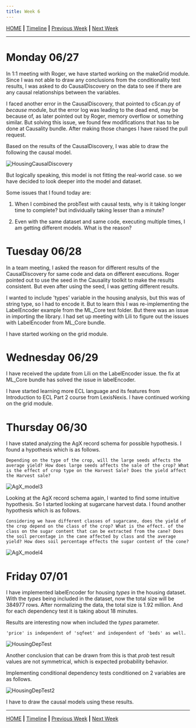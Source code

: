```yaml
---
title: Week 6
---
```


[HOME](https://arungaonkar.github.io/HPCC-Causality/) **|**
[Timeline](https://arungaonkar.github.io/HPCC-Causality/index.html#timeline) **|**
[Previous Week](https://arungaonkar.github.io/HPCC-Causality/week5.html) **|**
[Next Week](https://arungaonkar.github.io/HPCC-Causality/week7.html)

---

# Monday 06/27

In 1:1 meeting with Roger, we have started working on the makeGrid module. Since I was not able to draw any conclusions from the conditionality test results, I was asked to do CausalDiscovery on the data to see if there are any causal relationships between the variables.

I faced another error in the CausalDiscovery, that pointed to cScan.py of *because* module, but the error log was leading to the dead end, may be because of, as later pointed out by Roger, memory overflow or something similar. But solving this issue, we found few modifications that has to be done at Causality bundle. After making those changes I have raised the pull request.

Based on the results of the CausalDiscovery, I was able to draw the following the causal model.

![HousingCausalDiscovery](imgs/HousingCausalDiscovery.png)

But logically speaking, this model is not fitting the real-world case. so we have decided to look deeper into the model and dataset.

Some issues that I found today are:

1. When I combined the probTest with causal tests, why is it taking longer time to complete? but individually taking lesser than a minute?

2. Even with the same dataset and same code, executing multiple times, I am getting different models. What is the reason?

# Tuesday 06/28

In a team meeting, I asked the reason for different results of the CausalDiscovery for same code and data on different executions. Roger pointed out to use the seed in the Causality toolkit to make the results consistent. But even after using the seed, I was getting different results.

I wanted to include 'types' variable in the housing analysis, but this was of string type, so I had to encode it. But to learn this I was re-implementing the LabelEncoder example from the ML_Core test folder. But there was an issue in importing the library. I had set up meeting with Lili to figure out the issues with LabelEncoder from ML_Core bundle.

I have started working on the grid module.

# Wednesday 06/29

I have received the update from Lili on the LabelEncoder issue. the fix at ML_Core bundle has solved the issue in labelEncoder.

I have started learning more ECL language and its features from Introduction to ECL Part 2 course from LexisNexis. I have continued working on the grid module.

# Thursday 06/30

I have stated analyzing the AgX record schema for possible hypothesis. I found a hypothesis which is as follows.

```text
Depending on the type of the crop, will the large seeds affects the average yield? How does large seeds affects the sale of the crop? What is the effect of crop type on the Harvest Sale? Does the yield affect the Harvest sale?
```

![AgX_model3](imgs/AgX_model3.png)

Looking at the AgX record schema again, I wanted to find some intuitive hypothesis. So I started looking at sugarcane harvest data. I found another hypothesis which is as follows.

```text
Considering we have different classes of sugarcane, does the yield of the crop depend on the class of the crop? What is the effect. of the class on the sugar content that can be extracted from the cane? Does the soil percentage in the cane affected by class and the average yield? How does soil percentage effects the sugar content of the cone?
```

![AgX_model4](imgs/AgX_model4.png)

<!-- I have continued working on the grid module and also learning ECL. In grid module I got few doubts and got stuck at implementing them in ECL language. -->

# Friday 07/01

I have implemented labelEncoder for housing *types* in the housing dataset. With the *types* being included in the dataset, now the total size will be 384977 rows. After normalizing the data, the total size is 1.92 million. And for each dependency test it is taking about 18 minutes.

Results are interesting now when included the *types* parameter.

```text
'price' is independent of 'sqfeet' and independent of 'beds' as well.
```

![HousingDepTest](imgs/HousingDepTest.png)

Another conclusion that can be drawn from this is that *prob* test result values are not symmetrical, which is expected probability behavior.

Implementing conditional dependency tests conditioned on 2 variables are as follows.

![HousingDepTest2](imgs/HousingDepTest2.png)

I have to draw the causal models using these results.

---

[HOME](https://arungaonkar.github.io/HPCC-Causality/) **|**
[Timeline](https://arungaonkar.github.io/HPCC-Causality/index.html#timeline) **|**
[Previous Week](https://arungaonkar.github.io/HPCC-Causality/week5.html) **|**
[Next Week](https://arungaonkar.github.io/HPCC-Causality/week7.html)
